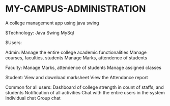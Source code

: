 # MY-CAMPUS-ADMINISTRATION

A college management app using java swing

$Technology:
  Java Swing
  MySql

$Users:

  Admin:
    Manage the entire college academic functionalities
    Manage courses, faculties, students
    Manage Marks, attendence of students
    
  Faculty:
    Manage Marks, attendence of students
    Manage assigned classes
    
  Student:
    View and download marksheet
    View the Attendance report
    
  Common for all users:
    Dashboard of college strength in count of staffs, and students
    Notification of all activities
    Chat with the entire users in the system
    Individual chat
    Group chat
    
